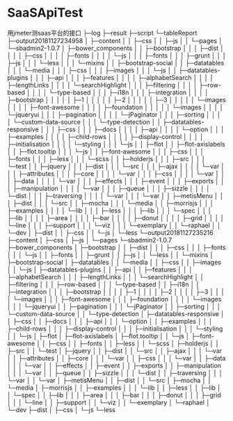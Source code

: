 # SaaSApiTest
用jmeter测saas平台的接口
├─log
├─result
├─script
└─tableReport
    ├─output20181127234958
    │  ├─content
    │  │  ├─css
    │  │  ├─js
    │  │  └─pages
    │  └─sbadmin2-1.0.7
    │      ├─bower_components
    │      │  ├─bootstrap
    │      │  │  ├─dist
    │      │  │  │  ├─css
    │      │  │  │  ├─fonts
    │      │  │  │  └─js
    │      │  │  ├─fonts
    │      │  │  ├─grunt
    │      │  │  ├─js
    │      │  │  └─less
    │      │  │      └─mixins
    │      │  ├─bootstrap-social
    │      │  ├─datatables
    │      │  │  └─media
    │      │  │      ├─css
    │      │  │      ├─images
    │      │  │      └─js
    │      │  ├─datatables-plugins
    │      │  │  ├─api
    │      │  │  ├─features
    │      │  │  │  ├─alphabetSearch
    │      │  │  │  ├─lengthLinks
    │      │  │  │  └─searchHighlight
    │      │  │  ├─filtering
    │      │  │  │  ├─row-based
    │      │  │  │  └─type-based
    │      │  │  ├─i18n
    │      │  │  ├─integration
    │      │  │  │  ├─bootstrap
    │      │  │  │  │  ├─1
    │      │  │  │  │  ├─2
    │      │  │  │  │  ├─3
    │      │  │  │  │  └─images
    │      │  │  │  ├─font-awesome
    │      │  │  │  ├─foundation
    │      │  │  │  │  └─images
    │      │  │  │  └─jqueryui
    │      │  │  ├─pagination
    │      │  │  │  └─jPaginator
    │      │  │  ├─sorting
    │      │  │  │  └─custom-data-source
    │      │  │  └─type-detection
    │      │  ├─datatables-responsive
    │      │  │  ├─css
    │      │  │  ├─docs
    │      │  │  │  ├─api
    │      │  │  │  └─option
    │      │  │  ├─examples
    │      │  │  │  ├─child-rows
    │      │  │  │  ├─display-control
    │      │  │  │  ├─initialisation
    │      │  │  │  └─styling
    │      │  │  └─js
    │      │  ├─flot
    │      │  ├─flot-axislabels
    │      │  ├─flot.tooltip
    │      │  │  └─js
    │      │  ├─font-awesome
    │      │  │  ├─css
    │      │  │  ├─fonts
    │      │  │  ├─less
    │      │  │  └─scss
    │      │  ├─holderjs
    │      │  │  ├─src
    │      │  │  └─test
    │      │  ├─jquery
    │      │  │  ├─dist
    │      │  │  └─src
    │      │  │      ├─ajax
    │      │  │      │  └─var
    │      │  │      ├─attributes
    │      │  │      ├─core
    │      │  │      │  └─var
    │      │  │      ├─css
    │      │  │      │  └─var
    │      │  │      ├─data
    │      │  │      │  └─var
    │      │  │      ├─effects
    │      │  │      ├─event
    │      │  │      ├─exports
    │      │  │      ├─manipulation
    │      │  │      │  └─var
    │      │  │      ├─queue
    │      │  │      ├─sizzle
    │      │  │      │  └─dist
    │      │  │      ├─traversing
    │      │  │      │  └─var
    │      │  │      └─var
    │      │  ├─metisMenu
    │      │  │  ├─dist
    │      │  │  └─src
    │      │  ├─mocha
    │      │  │  └─media
    │      │  ├─morrisjs
    │      │  │  ├─examples
    │      │  │  │  └─lib
    │      │  │  ├─less
    │      │  │  ├─lib
    │      │  │  └─spec
    │      │  │      ├─lib
    │      │  │      │  ├─area
    │      │  │      │  ├─bar
    │      │  │      │  ├─donut
    │      │  │      │  ├─grid
    │      │  │      │  └─line
    │      │  │      ├─support
    │      │  │      └─viz
    │      │  │          └─exemplary
    │      │  └─raphael
    │      │      └─dev
    │      ├─dist
    │      │  ├─css
    │      │  └─js
    │      └─less
    └─output20181127235216
        ├─content
        │  ├─css
        │  ├─js
        │  └─pages
        └─sbadmin2-1.0.7
            ├─bower_components
            │  ├─bootstrap
            │  │  ├─dist
            │  │  │  ├─css
            │  │  │  ├─fonts
            │  │  │  └─js
            │  │  ├─fonts
            │  │  ├─grunt
            │  │  ├─js
            │  │  └─less
            │  │      └─mixins
            │  ├─bootstrap-social
            │  ├─datatables
            │  │  └─media
            │  │      ├─css
            │  │      ├─images
            │  │      └─js
            │  ├─datatables-plugins
            │  │  ├─api
            │  │  ├─features
            │  │  │  ├─alphabetSearch
            │  │  │  ├─lengthLinks
            │  │  │  └─searchHighlight
            │  │  ├─filtering
            │  │  │  ├─row-based
            │  │  │  └─type-based
            │  │  ├─i18n
            │  │  ├─integration
            │  │  │  ├─bootstrap
            │  │  │  │  ├─1
            │  │  │  │  ├─2
            │  │  │  │  ├─3
            │  │  │  │  └─images
            │  │  │  ├─font-awesome
            │  │  │  ├─foundation
            │  │  │  │  └─images
            │  │  │  └─jqueryui
            │  │  ├─pagination
            │  │  │  └─jPaginator
            │  │  ├─sorting
            │  │  │  └─custom-data-source
            │  │  └─type-detection
            │  ├─datatables-responsive
            │  │  ├─css
            │  │  ├─docs
            │  │  │  ├─api
            │  │  │  └─option
            │  │  ├─examples
            │  │  │  ├─child-rows
            │  │  │  ├─display-control
            │  │  │  ├─initialisation
            │  │  │  └─styling
            │  │  └─js
            │  ├─flot
            │  ├─flot-axislabels
            │  ├─flot.tooltip
            │  │  └─js
            │  ├─font-awesome
            │  │  ├─css
            │  │  ├─fonts
            │  │  ├─less
            │  │  └─scss
            │  ├─holderjs
            │  │  ├─src
            │  │  └─test
            │  ├─jquery
            │  │  ├─dist
            │  │  └─src
            │  │      ├─ajax
            │  │      │  └─var
            │  │      ├─attributes
            │  │      ├─core
            │  │      │  └─var
            │  │      ├─css
            │  │      │  └─var
            │  │      ├─data
            │  │      │  └─var
            │  │      ├─effects
            │  │      ├─event
            │  │      ├─exports
            │  │      ├─manipulation
            │  │      │  └─var
            │  │      ├─queue
            │  │      ├─sizzle
            │  │      │  └─dist
            │  │      ├─traversing
            │  │      │  └─var
            │  │      └─var
            │  ├─metisMenu
            │  │  ├─dist
            │  │  └─src
            │  ├─mocha
            │  │  └─media
            │  ├─morrisjs
            │  │  ├─examples
            │  │  │  └─lib
            │  │  ├─less
            │  │  ├─lib
            │  │  └─spec
            │  │      ├─lib
            │  │      │  ├─area
            │  │      │  ├─bar
            │  │      │  ├─donut
            │  │      │  ├─grid
            │  │      │  └─line
            │  │      ├─support
            │  │      └─viz
            │  │          └─exemplary
            │  └─raphael
            │      └─dev
            ├─dist
            │  ├─css
            │  └─js
            └─less
